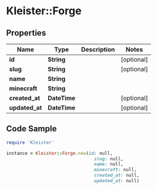 # Kleister::Forge

## Properties

Name | Type | Description | Notes
------------ | ------------- | ------------- | -------------
**id** | **String** |  | [optional] 
**slug** | **String** |  | [optional] 
**name** | **String** |  | 
**minecraft** | **String** |  | 
**created_at** | **DateTime** |  | [optional] 
**updated_at** | **DateTime** |  | [optional] 

## Code Sample

```ruby
require 'Kleister'

instance = Kleister::Forge.new(id: null,
                                 slug: null,
                                 name: null,
                                 minecraft: null,
                                 created_at: null,
                                 updated_at: null)
```


